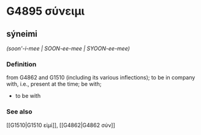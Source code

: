 # G4895 σύνειμι

## sýneimi

_(soon'-i-mee | SOON-ee-mee | SYOON-ee-mee)_

### Definition

from G4862 and G1510 (including its various inflections); to be in company with, i.e., present at the time; be with; 

- to be with

### See also

[[G1510|G1510 εἰμί]], [[G4862|G4862 σύν]]
